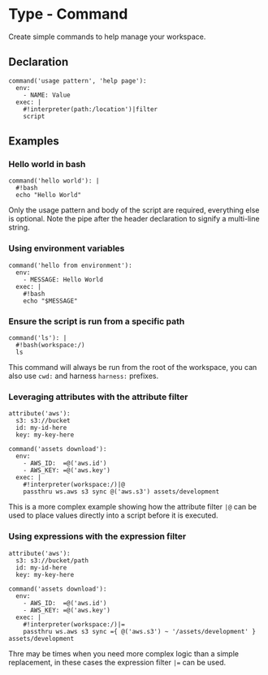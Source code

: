 # Type - Command

Create simple commands to help manage your workspace.

## Declaration

```
command('usage pattern', 'help page'):
  env:
    - NAME: Value
  exec: |
    #!interpreter(path:/location')|filter
    script
```

## Examples

### Hello world in bash

```
command('hello world'): |
  #!bash
  echo "Hello World"
```

Only the usage pattern and body of the script are required, everything else is optional. Note the pipe after the header declaration to signify a multi-line string.

### Using environment variables

```
command('hello from environment'):
  env:
    - MESSAGE: Hello World
  exec: |
    #!bash
    echo "$MESSAGE"
```

### Ensure the script is run from a specific path

```
command('ls'): |
  #!bash(workspace:/)
  ls
```

This command will always be run from the root of the workspace, you can also use `cwd:` and harness `harness:` prefixes.

### Leveraging attributes with the attribute filter

```
attribute('aws'):
  s3: s3://bucket
  id: my-id-here
  key: my-key-here
  
command('assets download'):
  env:
    - AWS_ID:  =@('aws.id')
    - AWS_KEY: =@('aws.key') 
  exec: |
    #!interpreter(workspace:/)|@
    passthru ws.aws s3 sync @('aws.s3') assets/development
```

This is a more complex example showing how the attribute filter `|@` can be used to place values directly into a script before it is executed.

### Using expressions with the expression filter

```
attribute('aws'):
  s3: s3://bucket/path
  id: my-id-here
  key: my-key-here
  
command('assets download'):
  env:
    - AWS_ID:  =@('aws.id')
    - AWS_KEY: =@('aws.key') 
  exec: |
    #!interpreter(workspace:/)|=
    passthru ws.aws s3 sync ={ @('aws.s3') ~ '/assets/development' } assets/development
```

Thre may be times when you need more complex logic than a simple replacement, in these cases the expression filter `|=` can be used. 